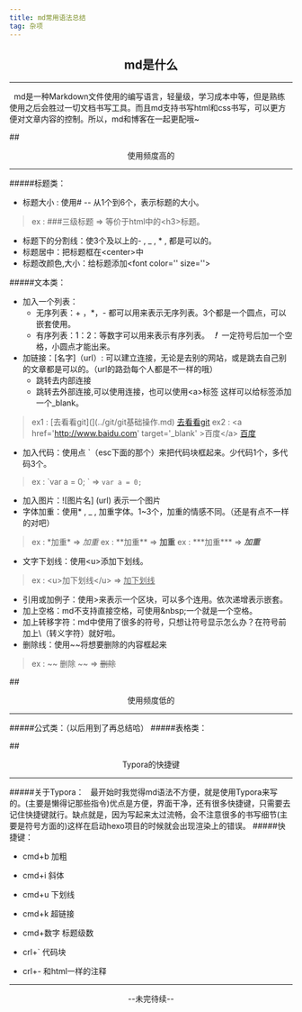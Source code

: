 ```yaml
---
title: md常用语法总结
tag: 杂项
---
```



<h2><center>md是什么</center></h2>

---
&nbsp;&nbsp;md是一种Markdown文件使用的编写语言，轻量级，学习成本中等，但是熟练使用之后会胜过一切文档书写工具。而且md支持书写html和css书写，可以更方便对文章内容的控制。所以，md和博客在一起更配哦~

##<center>使用频度高的</center>

---
#####标题类：
- 标题大小 : 使用\# -- 从1个到6个，表示标题的大小。
>ex : \###三级标题 => 等价于html中的\<h3>标题。

- 标题下的分割线：使3个及以上的\- , \_ , \* , 都是可以的。
- 标题居中：把标题框在\<center>中
- 标题改颜色,大小：给标题添加\<font color='' size=''>

#####文本类：
- 加入一个列表： 
    - 无序列表：\+ ，\*，\- 都可以用来表示无序列表。3个都是一个圆点，可以嵌套使用。
    - 有序列表：1：2：等数字可以用来表示有序列表。
***！*** 一定符号后加一个空格，小圆点才能出来。
- 加链接：[名字]（url）: 可以建立连接，无论是去别的网站，或是跳去自己别的文章都是可以的。（url的路劲每个人都是不一样的哦）
    - 跳转去内部连接
    - 跳转去外部连接,可以使用连接，也可以使用\<a>标签 这样可以给标签添加一个\_blank。
>ex1 : \[去看看git](](../git/git基础操作.md) [去看看git](../git/git基础操作.md) 
>ex2 : \<a href='http://www.baidu.com' target='_blank' >百度\</a>   <a href='http://www.baidu.com' target='_blank' >百度</a>
- 加入代码：使用点 \`（esc下面的那个）来把代码块框起来。少代码1个，多代码3个。
>ex : \`var a = 0; \`  =>  `var a = 0;`
- 加入图片：\![图片名]  (url) 表示一个图片
- 字体加重：使用\* , \_ , 加重字体。1~3个，加重的情感不同。（还是有点不一样的对吧）
>ex : \*加重\* => *加重*
>ex : \*\*加重\*\* => **加重**
>ex : \*\*\*加重\*\*\* => ***加重***

- 文字下划线：使用\<u>添加下划线。
>ex : \<u>加下划线\</u> => <u>加下划线</u>

- 引用或加例子：使用\>来表示一个区块，可以多个连用。依次递增表示嵌套。
- 加上空格：md不支持直接空格，可使用\&nbsp;一个就是一个空格。
- 加上转移字符：md中使用了很多的符号，只想让符号显示怎么办？在符号前加上\\（转义字符）就好啦。
- 删除线：使用\~\~将想要删除的内容框起来
>ex : \~~ 删除 \~~  => ~~删除~~

##<center>使用频度低的</center>

---
#####公式类：（以后用到了再总结哈）
#####表格类：

##<center>Typora的快捷键</center>

---
#####关于Typora：
&nbsp;&nbsp;最开始时我觉得md语法不方便，就是使用Typora来写的。(主要是懒得记那些指令)优点是方便，界面干净，还有很多快捷键，只需要去记住快捷键就行。缺点就是，因为写起来太过流畅，会不注意很多的书写细节(主要是符号方面的)这样在启动hexo项目的时候就会出现渲染上的错误。
#####快捷键：
- cmd+b 加粗

- cmd+i 斜体

- cmd+u 下划线

- cmd+k 超链接

- cmd+数字  标题级数

- crl+` 代码块

- crl+- 和html一样的注释

---

<center>--未完待续--</center>








   